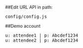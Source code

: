 ##Edit URL API in path:
<pre>config/config.js</pre>
##Demo account
<pre>
u: attendee1 | p: Abcdef1234
u: attendee2 | p: Abcdef1234
</pre>